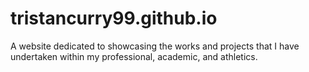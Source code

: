 # tristancurry99.github.io
A website dedicated to showcasing the works and projects that I have undertaken within my professional, academic, and athletics.
